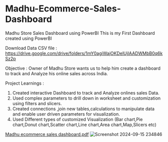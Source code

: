 # Madhu-Ecommerce-Sales-Dashboard
Madhu Store Sales Dashboard using PowerBI
This is my First Dashboard created using PowerBI

Download Data CSV file : https://drive.google.com/drive/folders/1mY0agiWajOKDelUjIAADWMbB0q6kSz2p

Objective : Owner of Madhu Store wants us to help him create a dashboard to track and Analyze his online sales across India.

Project Learnings :

1. Created interactive Dashboard to track and Analyze onlines sales Data.
2. Used complex parameters to drill down in worksheet and customization using filters and slicers.
3. Created connections ,join new tables,calculations to manipulate data and enable user driven parameters for visualization.
4. Used Different types of customized Visualization (Bar chart,Pie chart,Donut chart,Scatter chart,Line chart,Area chart,Map,Slicers etc)

[Madhu ecommerce sales dashboard.pdf](https://github.com/user-attachments/files/17006941/Madhu.ecommerce.sales.dashboard.pdf)
![Screenshot 2024-09-15 234846](https://github.com/user-attachments/assets/2ba2582a-6369-49af-b9c0-350c47ea25ae)

